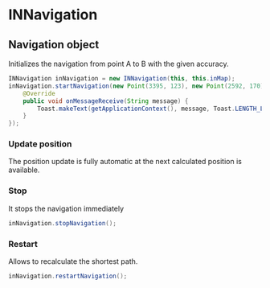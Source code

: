 # __INNavigation__

## __Navigation object__

Initializes the navigation from point A to B with the given accuracy.

```java
INNavigation inNavigation = new INNavigation(this, this.inMap);
inNavigation.startNavigation(new Point(3395, 123), new Point(2592, 170), 0, new OnNavigationMessageReceive<String>() {
	@Override
	public void onMessageReceive(String message) {
		Toast.makeText(getApplicationContext(), message, Toast.LENGTH_LONG).show();
	}
});
```


### Update position

The position update is fully automatic at the next calculated position is available.

### Stop 

It stops the navigation immediately

```java
inNavigation.stopNavigation();
```

### Restart

Allows to recalculate the shortest path.

```java
inNavigation.restartNavigation();
```